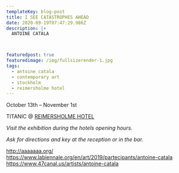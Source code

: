 ```yaml
---
templateKey: blog-post
title: I SEE CATASTROPHES AHEAD
date: 2020-09-19T07:47:29.986Z
description: |+
  ANTOINE CATALA



featuredpost: true
featuredimage: /img/fullsizerender-1.jpg
tags:
  - antoine catala
  - contemporary art
  - stockholm
  - reimersholme hotel
---
```


October 13th – November 1st 


TITANIC @ [REIMERSHOLME HOTEL](https://reimersholmehotel.se/)



*Visit the exhibition during the hotels opening hours.* 

*Ask for directions and key at the reception or in the bar.*

<http://aaaaaaa.org/>
<https://www.labiennale.org/en/art/2019/partecipants/antoine-catala>
<https://www.47canal.us/artists/antoine-catala>